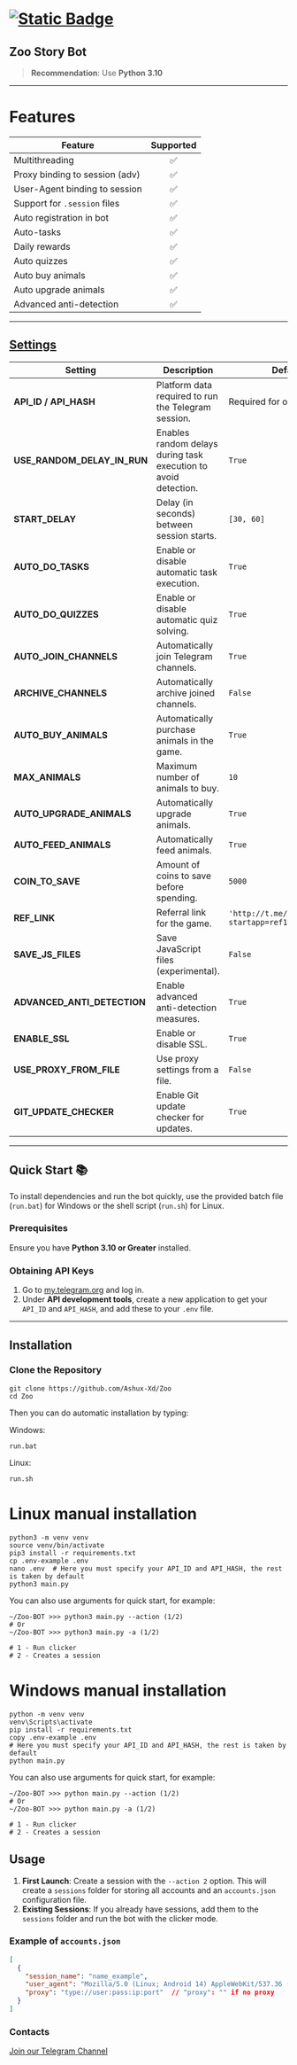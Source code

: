 # [![Static Badge](https://img.shields.io/badge/Telegram-Bot%20Link-Link?style=for-the-badge&logo=Telegram&logoColor=white&logoSize=auto&color=blue)](http://t.me/zoo_story_bot/game?startapp=ref1827015632)
 
## Zoo Story Bot
 
> **Recommendation**: Use **Python 3.10**
 
---
 
# Features
| Feature                           | Supported |
|-----------------------------------|:---------:|
| Multithreading                    |     ✅     |
| Proxy binding to session (adv)    |     ✅     |
| User-Agent binding to session     |     ✅     |
| Support for `.session` files      |     ✅     |
| Auto registration in bot          |     ✅     |
| Auto-tasks                        |     ✅     |
| Daily rewards                     |     ✅     |
| Auto quizzes                      |     ✅     |
| Auto buy animals                  |     ✅     |
| Auto upgrade animals              |     ✅     |
| Advanced anti-detection           |     ✅     |
 
---
 
## [Settings](https://github.com/khondokerXhasan/Zoo-BOT/blob/master/.env-example/)
 
| Setting                     | Description                                                                                   | Default Value           |
|-----------------------------|-----------------------------------------------------------------------------------------------|-------------------------|
| **API_ID / API_HASH**       | Platform data required to run the Telegram session.                                           | Required for operation  |
| **USE_RANDOM_DELAY_IN_RUN** | Enables random delays during task execution to avoid detection.                               | `True`                  |
| **START_DELAY**             | Delay (in seconds) between session starts.                                                   | `[30, 60]`              |
| **AUTO_DO_TASKS**           | Enable or disable automatic task execution.                                                  | `True`                  |
| **AUTO_DO_QUIZZES**         | Enable or disable automatic quiz solving.                                                    | `True`                  |
| **AUTO_JOIN_CHANNELS**      | Automatically join Telegram channels.                                                        | `True`                  |
| **ARCHIVE_CHANNELS**        | Automatically archive joined channels.                                                       | `False`                 |
| **AUTO_BUY_ANIMALS**        | Automatically purchase animals in the game.                                                  | `True`                  |
| **MAX_ANIMALS**             | Maximum number of animals to buy.                                                           | `10`                    |
| **AUTO_UPGRADE_ANIMALS**    | Automatically upgrade animals.                                                               | `True`                  |
| **AUTO_FEED_ANIMALS**       | Automatically feed animals.                                                                  | `True`                  |
| **COIN_TO_SAVE**            | Amount of coins to save before spending.                                                     | `5000`                  |
| **REF_LINK**                | Referral link for the game.                                                                  | `'http://t.me/zoo_story_bot/game?startapp=ref1827015632'` |
| **SAVE_JS_FILES**           | Save JavaScript files (experimental).                                                        | `False`                 |
| **ADVANCED_ANTI_DETECTION** | Enable advanced anti-detection measures.                                                     | `True`                  |
| **ENABLE_SSL**              | Enable or disable SSL.                                                                       | `True`                  |
| **USE_PROXY_FROM_FILE**     | Use proxy settings from a file.                                                              | `False`                 |
| **GIT_UPDATE_CHECKER**      | Enable Git update checker for updates.                                                       | `True`                  |
 
---
 
## Quick Start 📚
 
To install dependencies and run the bot quickly, use the provided batch file (`run.bat`) for Windows or the shell script (`run.sh`) for Linux.
 
### Prerequisites
Ensure you have **Python 3.10 or Greater** installed.
 
### Obtaining API Keys
1. Go to [my.telegram.org](https://my.telegram.org) and log in.
2. Under **API development tools**, create a new application to get your `API_ID` and `API_HASH`, and add these to your `.env` file.
 
---
 
## Installation
 
### Clone the Repository
```shell
git clone https://github.com/Ashux-Xd/Zoo
cd Zoo
```
 
Then you can do automatic installation by typing:
 
Windows:
```shell
run.bat
```
 
Linux:
```shell
run.sh
```
 
# Linux manual installation
```shell
python3 -m venv venv
source venv/bin/activate
pip3 install -r requirements.txt
cp .env-example .env
nano .env  # Here you must specify your API_ID and API_HASH, the rest is taken by default
python3 main.py
```
 
You can also use arguments for quick start, for example:
```shell
~/Zoo-BOT >>> python3 main.py --action (1/2)
# Or
~/Zoo-BOT >>> python3 main.py -a (1/2)
 
# 1 - Run clicker
# 2 - Creates a session
```
 
# Windows manual installation
```shell
python -m venv venv
venv\Scripts\activate
pip install -r requirements.txt
copy .env-example .env
# Here you must specify your API_ID and API_HASH, the rest is taken by default
python main.py
```
 
You can also use arguments for quick start, for example:
```shell
~/Zoo-BOT >>> python main.py --action (1/2)
# Or
~/Zoo-BOT >>> python main.py -a (1/2)
 
# 1 - Run clicker
# 2 - Creates a session
```
 
## Usage
1. **First Launch**: Create a session with the `--action 2` option. This will create a `sessions` folder for storing all accounts and an `accounts.json` configuration file.
2. **Existing Sessions**: If you already have sessions, add them to the `sessions` folder and run the bot with the clicker mode.
 
### Example of `accounts.json`
```json
[
  {
    "session_name": "name_example",
    "user_agent": "Mozilla/5.0 (Linux; Android 14) AppleWebKit/537.36 (KHTML, like Gecko) Chrome/125.0.6422.165 Mobile Safari/537.36",
    "proxy": "type://user:pass:ip:port"  // "proxy": "" if no proxy
  }
]
```
 
### Contacts
 
[Join our Telegram Channel](https://t.me/Lootersera_th)
 
